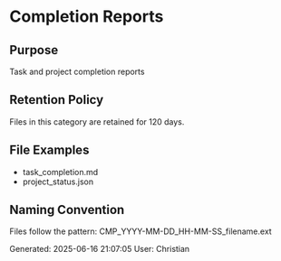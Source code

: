 # Completion Reports

## Purpose
Task and project completion reports

## Retention Policy
Files in this category are retained for 120 days.

## File Examples
- task_completion.md
- project_status.json

## Naming Convention
Files follow the pattern: CMP_YYYY-MM-DD_HH-MM-SS_filename.ext

Generated: 2025-06-16 21:07:05
User: Christian

